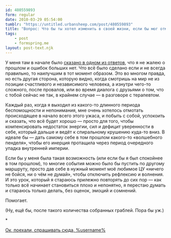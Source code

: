 ```yaml
---
id: 480559893
form: regular
date: 2010-03-29 05:54:00
tumblr: "https://untitled.urbansheep.com/post/480559893"
title: "Вопрос: Что бы ты хотел изменить в своей жизни, если бы мог отмотать её несколько лет назад?"
tags:
    - post
    - formspring.me
layout: post-text.njk
---
```


<p class="formspringmeAnswer">У меня там в начале было <a href="http://b23.ru/eh9l">сказано в одном из ответов</a>, что я не жалею о прошлом и ошибок больших нет. Что всё было сделано если и не всегда правильно, то наилучшим в тот момент образом. Это во многом правда, но есть другая сторона, которую видно, когда смотришь на мир не из позиции счастливого и независимого человека, а изнутри чего-то сложного, после провалов, или во время диалога с друзьями о том, что с тобой сейчас не так, в крайнем случае — в разговоре с терапевтом.</p>

<p>Каждый раз, когда я выходил из какого-то длинного периода беспомощности и непонимания, мне очень хотелось отмотать происходящее в начало всего этого ужаса, и побыть с собой, успокоить и сказать, что всё будет хорошо — просто для того, чтобы компенсировать недостаток энергии, сил и дефицит уверенности в себе, который дальше и ведёт к спиральному крушению куда-то вниз. В идеале бы — дать самому себе в том прошлом какого-то «волшебного пенделя», чтобы его инерция протащила через период очередного упадка внутренней империи.</p>

<p>Если бы у меня была такая возможность (или если бы я был спокойнее в том прошлом), то многие события можно было бы пустить по другому маршруту, просто дав себе в нужный момент моё любимое ЦУ «ничего не бойся, ни о чём не думай», чтобы отключить рефлексию и волнения. И это урок, который я стараюсь прилежно повторять до сих пор — как только всё начинает становиться плохо и непонятно, я перестаю думать и стараюсь только делать, без оценок, эмоций и сомнений.</p>

<p>Помогает.</p>

<p>(Ну, ещё бы, после такого количества собранных граблей. Пора бы уж.)</p>

<p>*</p>

<p class="formspringmeFooter">
    <a href="http://formspring.me/urbansheep">Ок, поехали, спрашивать сюда, %username%</a>
</p>


